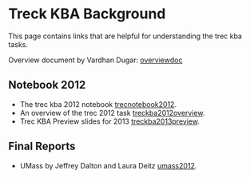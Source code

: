 # Treck KBA Background

This page contains links that are helpful for understanding the trec kba tasks.

Overview document by Vardhan Dugar: [overviewdoc]

## Notebook 2012

+ The trec kba 2012 notebook [trecnotebook2012].
+ An overview of the trec 2012 task [treckba2012overview].
+ Trec KBA Preview slides for 2013 [treckba2013preview].



## Final Reports

+ UMass by Jeffrey Dalton and Laura Deitz [umass2012].





[trecnotebook2012]: http://trec-kba.org/TREC-KBA-overview-notebook-paper-final-2012OCT15.pdf "Trec Notebook (pdf)"
[treckba2012overview]: http://docs.google.com/viewer?url=http%3A%2F%2Ftrec-kba.org%2Ftrec-kba-2012-overview.ppt "Trec Overview 2012"
[treckba2013preview]: http://docs.google.com/viewer?url=http%3A%2F%2Ftrec-kba.org%2Ftrec-kba-2013-preview.ppt "Trec kba preview"
[umass2012]: http://people.cs.umass.edu/~dietz/entitylinking/kba-notebook.pdf "UMass 2012"
[overviewdoc]: https://docs.google.com/file/d/1sf6DBt1o9JIdMYehgpPlAQ3kgO9hGWhsNhtVVKZPEATno_nBVLy4Tx4BdC_K/edit?usp=sharing "KBA Overview"
